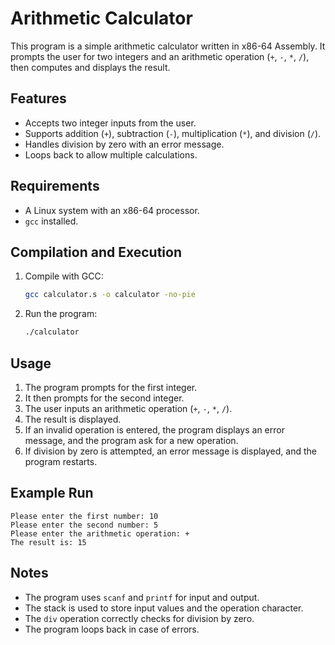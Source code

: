 # Arithmetic Calculator

This program is a simple arithmetic calculator written in x86-64 Assembly. It prompts the user for two integers and an arithmetic operation (`+`, `-`, `*`, `/`), then computes and displays the result.

## Features
- Accepts two integer inputs from the user.
- Supports addition (`+`), subtraction (`-`), multiplication (`*`), and division (`/`).
- Handles division by zero with an error message.
- Loops back to allow multiple calculations.

## Requirements
- A Linux system with an x86-64 processor.
- `gcc` installed.

## Compilation and Execution
1. Compile with GCC:
   ```sh
   gcc calculator.s -o calculator -no-pie
   ```
2. Run the program:
   ```sh
   ./calculator
   ```

## Usage
1. The program prompts for the first integer.
2. It then prompts for the second integer.
3. The user inputs an arithmetic operation (`+`, `-`, `*`, `/`).
4. The result is displayed.
5. If an invalid operation is entered, the program displays an error message, and the program ask for a new operation.
6. If division by zero is attempted, an error message is displayed, and the program restarts.

## Example Run
```
Please enter the first number: 10
Please enter the second number: 5
Please enter the arithmetic operation: +
The result is: 15
```

## Notes
- The program uses `scanf` and `printf` for input and output.
- The stack is used to store input values and the operation character.
- The `div` operation correctly checks for division by zero.
- The program loops back in case of errors.


